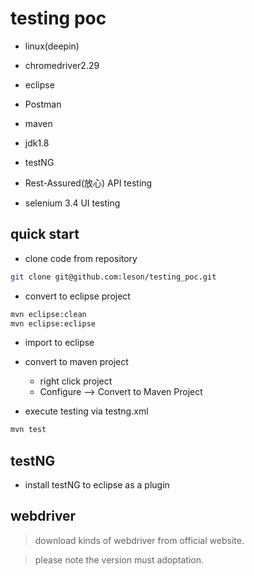 # testing poc
- linux(deepin)  
- chromedriver2.29 
- eclipse 
- Postman 
- maven 

- jdk1.8
- testNG 
- Rest-Assured(放心) API testing
- selenium 3.4 UI testing

## quick start
- clone code from repository
```bash
git clone git@github.com:leson/testing_poc.git
```
- convert to eclipse project
```bash
mvn eclipse:clean
mvn eclipse:eclipse
```

- import to eclipse
- convert to maven project
    - right click project 
    - Configure --> Convert to Maven Project
    
- execute testing via testng.xml
```bash
mvn test
``` 

## testNG
- install testNG to eclipse as a plugin

## webdriver 
> download kinds of webdriver from official website.

> please note the version must adoptation.

